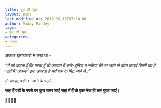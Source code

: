 ```yaml
---
title: बुध की सुध
layout: post
last_modified_at: 2018-06-13T07:14:00
author: Vinay Pandey
tags:
- बुध की सुध
categories:
- मध्यम
---
```

अकबर इलाहाबादी ने कहा था -

*"मैं जो कहता हूँ कि मरता हूँ तो फ़रमाते हैं*
*कारे-दुनिया न रुकेगा तेरे मर जाने से*
*कौन हमदर्द किसी का है जहाँ में ‘अक़बर’*
*इक उभरता है यहाँ एक के मिट जाने से।"*

तो आइए, क्यों न -जाने के पहले,

**जहां हैं वहीं के नक्शे पर कुछ उभर जाएं**
**जहां में हैं तो कुछ नेक ही कर गुजर जाएं।**

🙏🌷🌷🙏


